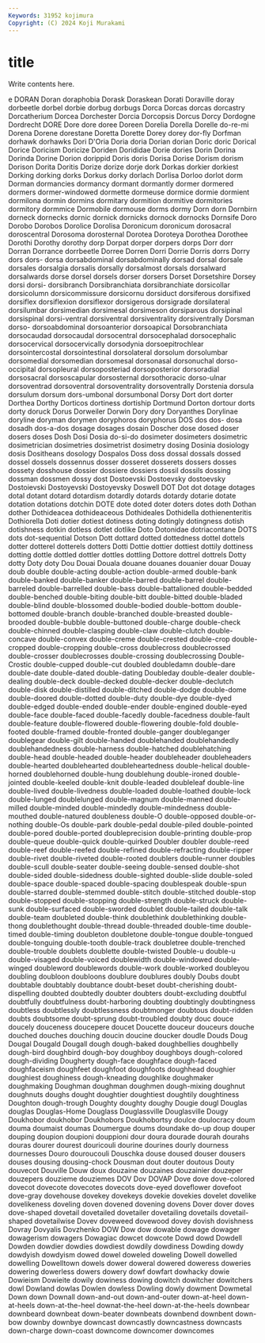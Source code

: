 ```yaml
---
Keywords: 31952 kojimura
Copyright: (C) 2024 Koji Murakami
---
```


# title

Write contents here.



e DORAN Doran doraphobia Dorask Doraskean
Dorati Doraville doray dorbeetle dorbel dorbie dorbug dorbugs Dorca Dorcas
dorcas dorcastry Dorcatherium Dorcea Dorchester Dorcia Dorcopsis Dorcus Dorcy Dordogne
Dordrecht DORE Dore dore doree Doreen Dorelia Dorella Dorelle do-re-mi
Dorena Dorene dorestane Doretta Dorette Dorey dorey dor-fly Dorfman dorhawk
dorhawks Dori D'Oria Doria doria Dorian dorian Doric doric Dorical
Dorice Doricism Doricize Doriden Dorididae Dorie dories Dorin Dorina Dorinda
Dorine Dorion dorippid Doris doris Dorisa Dorise Dorism dorism Dorison
Dorita Doritis Dorize dorize dorje dork Dorkas dorkier dorkiest Dorking
dorking dorks Dorkus dorky dorlach Dorlisa Dorloo dorlot dorm Dorman
dormancies dormancy dormant dormantly dormer dormered dormers dormer-windowed dormette dormeuse
dormice dormie dormient dormilona dormin dormins dormitary dormition dormitive dormitories
dormitory dormmice Dormobile dormouse dorms dormy Dorn dorn Dornbirn dorneck
dornecks dornic dornick dornicks dornock dornocks Dornsife Doro Dorobo Dorobos
Dorolice Dorolisa Doronicum doronicum dorosacral doroscentral Dorosoma dorosternal Dorotea Doroteya
Dorothea Dorothee Dorothi Dorothy dorothy dorp Dorpat dorper dorpers dorps
Dorr dorr Dorran Dorrance dorrbeetle Dorree Dorren Dorri Dorrie Dorris
dorrs Dorry dors dors- dorsa dorsabdominal dorsabdominally dorsad dorsal dorsale
dorsales dorsalgia dorsalis dorsally dorsalmost dorsals dorsalward dorsalwards dorse dorsel
dorsels dorser dorsers Dorset Dorsetshire Dorsey dorsi dorsi- dorsibranch Dorsibranchiata
dorsibranchiate dorsicollar dorsicolumn dorsicommissure dorsicornu dorsiduct dorsiferous dorsifixed dorsiflex dorsiflexion
dorsiflexor dorsigerous dorsigrade dorsilateral dorsilumbar dorsimedian dorsimesal dorsimeson dorsiparous dorsipinal
dorsispinal dorsi-ventral dorsiventral dorsiventrality dorsiventrally Dorsman dorso- dorsoabdominal dorsoanterior dorsoapical
Dorsobranchiata dorsocaudad dorsocaudal dorsocentral dorsocephalad dorsocephalic dorsocervical dorsocervically dorsodynia dorsoepitrochlear
dorsointercostal dorsointestinal dorsolateral dorsolum dorsolumbar dorsomedial dorsomedian dorsomesal dorsonasal dorsonuchal
dorso-occipital dorsopleural dorsoposteriad dorsoposterior dorsoradial dorsosacral dorsoscapular dorsosternal dorsothoracic dorso-ulnar
dorsoventrad dorsoventral dorsoventrality dorsoventrally Dorstenia dorsula dorsulum dorsum dors-umbonal dorsumbonal
Dorsy Dort dort dorter Dorthea Dorthy Dorticos dortiness dortiship Dortmund
Dorton dortour dorts dorty doruck Dorus Dorweiler Dorwin Dory dory
Doryanthes Dorylinae doryline doryman dorymen doryphoros doryphorus DOS dos dos-
dosa dosadh dos-a-dos dosage dosages dosain Doscher dose dosed doser
dosers doses Dosh Dosi Dosia do-si-do dosimeter dosimeters dosimetric dosimetrician
dosimetries dosimetrist dosimetry dosing Dosinia dosiology dosis Dositheans dosology Dospalos
Doss doss dossal dossals dossed dossel dossels dossennus dosser dosseret
dosserets dossers dosses dossety dosshouse dossier dossiere dossiers dossil dossils
dossing dossman dossmen dossy dost Dostoevski Dostoevsky dostoevsky Dostoievski Dostoyevski
Dostoyevsky Doswell DOT Dot dot dotage dotages dotal dotant dotard
dotardism dotardly dotards dotardy dotarie dotate dotation dotations dotchin DOTE
dote doted doter doters dotes doth Dothan dother Dothideacea dothideaceous
Dothideales Dothidella dothienenteritis Dothiorella Doti dotier dotiest dotiness doting dotingly
dotingness dotish dotishness dotkin dotless dotlet dotlike Doto Dotonidae dotriacontane
DOTS dots dot-sequential Dotson Dott dottard dotted dottedness dottel dottels
dotter dotterel dotterels dotters Dotti Dottie dottier dottiest dottily dottiness
dotting dottle dottled dottler dottles dottling Dottore dottrel dottrels Dotty
dotty Doty doty Dou Douai Douala douane douanes douanier douar
Douay doub double double-acting double-action double-armed double-bank double-banked double-banker double-barred
double-barrel double-barreled double-barrelled double-bass double-battalioned double-bedded double-benched double-biting double-bitt double-bitted
double-bladed double-blind double-blossomed double-bodied double-bottom double-bottomed double-branch double-branched double-breasted double-brooded
double-bubble double-buttoned double-charge double-check double-chinned double-clasping double-claw double-clutch double-concave double-convex
double-creme double-crested double-crop double-cropped double-cropping double-cross doublecross doublecrossed double-crosser doublecrosses
double-crossing doublecrossing Double-Crostic double-cupped double-cut doubled doubledamn double-dare double-date double-dated
double-dating Doubleday double-dealer double-dealing double-deck double-decked double-decker double-declutch double-disk double-distilled
double-ditched double-dodge double-dome double-doored double-dotted double-duty double-dye double-dyed double-edged double-ended
double-ender double-engined double-eyed double-face double-faced double-facedly double-facedness double-fault double-feature double-flowered
double-flowering double-fold double-footed double-framed double-fronted double-ganger doubleganger doublegear double-gilt double-handed
doublehanded doublehandedly doublehandedness double-harness double-hatched doublehatching double-head double-headed double-header doubleheader
doubleheaders double-hearted doublehearted doubleheartedness double-helical double-horned doublehorned double-hung doublehung double-ironed
double-jointed double-keeled double-knit double-leaded doubleleaf double-line double-lived double-livedness double-loaded double-loathed
double-lock double-lunged doublelunged double-magnum double-manned double-milled double-minded double-mindedly double-mindedness double-mouthed
double-natured doubleness double-O double-opposed double-or-nothing double-Os double-park double-pedal double-piled double-pointed
double-pored double-ported doubleprecision double-printing double-prop double-queue double-quick double-quirked Doubler doubler
double-reed double-reef double-reefed double-refined double-refracting double-ripper double-rivet double-riveted double-rooted doublers
double-runner doubles double-scull double-seater double-seeing double-sensed double-shot double-sided double-sidedness double-sighted
double-slide double-soled double-space double-spaced double-spacing doublespeak double-spun double-starred double-stemmed double-stitch
double-stitched double-stop double-stopped double-stopping double-strength double-struck double-sunk double-surfaced double-sworded doublet
double-tailed double-talk double-team doubleted double-think doublethink doublethinking double-thong doublethought double-thread
double-threaded double-time double-timed double-timing doubleton doubletone double-tongue double-tongued double-tonguing double-tooth
double-track doubletree double-trenched double-trouble doublets doublette double-twisted Double-u double-u double-visaged
double-voiced doublewidth double-windowed double-winged doubleword doublewords double-work double-worked doubleyou doubling
doubloon doubloons doublure doublures doubly Doubs doubt doubtable doubtably doubtance
doubt-beset doubt-cherishing doubt-dispelling doubted doubtedly doubter doubters doubt-excluding doubtful doubtfully
doubtfulness doubt-harboring doubting doubtingly doubtingness doubtless doubtlessly doubtlessness doubtmonger doubtous
doubt-ridden doubts doubtsome doubt-sprung doubt-troubled doubty douc douce doucely douceness
doucepere doucet Doucette douceur douceurs douche douched douches douching doucin
doucine doucker doudle Douds Doug Dougal Dougald Dougall dough dough-baked
doughbellies doughbelly dough-bird doughbird dough-boy doughboy doughboys dough-colored dough-dividing Dougherty
dough-face doughface dough-faced doughfaceism doughfeet doughfoot doughfoots doughhead doughier doughiest
doughiness dough-kneading doughlike doughmaker doughmaking Doughman doughman doughmen dough-mixing doughnut
doughnuts doughs dought doughtier doughtiest doughtily doughtiness Doughton dough-trough Doughty
doughty doughy Dougie dougl Douglas douglas Douglas-Home Douglass Douglassville Douglasville
Dougy Doukhobor doukhobor Doukhobors Doukhobortsy doulce doulocracy doum douma doumaist
doumas Doumergue doums doundake do-up doup douper douping doupion doupioni
douppioni dour doura dourade dourah dourahs douras dourer dourest douricouli
dourine dourines dourly dourness dournesses Douro douroucouli Douschka douse doused
douser dousers douses dousing dousing-chock Dousman dout douter doutous Douty
douvecot Douville Douw doux douzaine douzaines douzainier douzeper douzepers douzieme
douziemes DOV Dov DOVAP Dove dove dove-colored dovecot dovecote dovecotes
dovecots dove-eyed doveflower dovefoot dove-gray dovehouse dovekey dovekeys dovekie dovekies
dovelet dovelike dovelikeness doveling doven dovened dovening dovens Dover dover
doves dove-shaped dovetail dovetailed dovetailer dovetailing dovetails dovetail-shaped dovetailwise Dovev
doveweed dovewood dovey dovish dovishness Dovray Dovyalis Dovzhenko DOW Dow
dow dowable dowage dowager dowagerism dowagers Dowagiac dowcet dowcote Dowd
dowd Dowdell Dowden dowdier dowdies dowdiest dowdily dowdiness Dowding dowdy
dowdyish dowdyism dowed dowel doweled doweling Dowell dowelled dowelling Dowelltown
dowels dower doweral dowered doweress doweries dowering dowerless dowers dowery
dowf dowfart dowhacky dowie Dowieism Dowieite dowily dowiness dowing dowitch
dowitcher dowitchers dowl Dowland dowlas Dowlen dowless Dowling dowly dowment
Dowmetal Down down Downall down-and-out down-and-outer down-at-heel down-at-heels down-at-the-heel downat-the-heel
down-at-the-heels downbear downbeard downbeat down-beater downbeats downbend downbent down-bow downby
downbye downcast downcastly downcastness downcasts down-charge down-coast downcome downcomer downcomes
